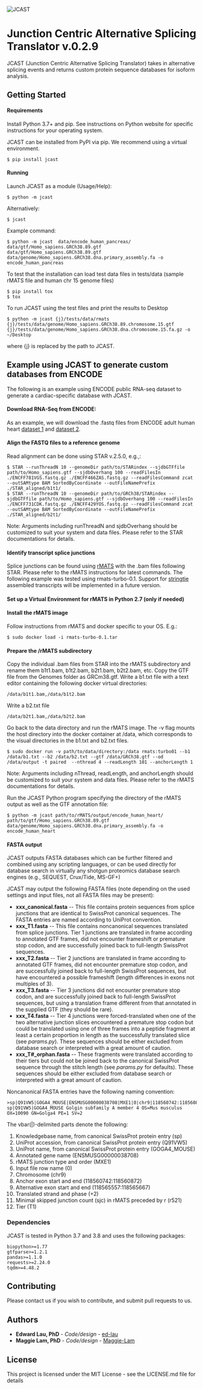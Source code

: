 ![JCAST](https://github.com/ed-lau/jcast/blob/master/images/logo2.png?raw=True)

# Junction Centric Alternative Splicing Translator v.0.2.9

JCAST (Junction Centric Alternative Splicing Translator) takes in alternative splicing events and returns custom protein sequence databases for isoform analysis.

## Getting Started

#### Requirements

Install Python 3.7+ and pip. See instructions on Python website for specific instructions for your operating system.

JCAST can be installed from PyPI via pip. We recommend using a virtual environment.

    $ pip install jcast

#### Running
	
Launch JCAST as a module (Usage/Help):
		
	$ python -m jcast

Alternatively:

    $ jcast

Example command: 
		
	$ python -m jcast  data/encode_human_pancreas/ data/gtf/Homo_sapiens.GRCh38.89.gtf data/gtf/Homo_sapiens.GRCh38.89.gtf data/genome/Homo_sapiens.GRCh38.dna.primary_assembly.fa -o encode_human_pancreas
    
To test that the installation can load test data files in tests/data (sample rMATS file and human chr 15 genome files)

    $ pip install tox
    $ tox

To run JCAST using the test files and print the results to Desktop

    $ python -m jcast {j}/tests/data/rmats {j}/tests/data/genome/Homo_sapiens.GRCh38.89.chromosome.15.gtf  {j}/tests/data/genome/Homo_sapiens.GRCh38.dna.chromosome.15.fa.gz -o ~/Desktop
    
where {j} is replaced by the path to JCAST.

## Example using JCAST to generate custom databases from ENCODE

The following is an example using ENCODE public RNA-seq dataset to generate a cardiac-specific database with JCAST.

#### Download RNA-Seq from ENCODE: 
As an example, we will download the .fastq files from ENCODE adult human heart [dataset 1](https://www.encodeproject.org/experiments/ENCSR436QDU/) and
     [dataset 2](https://www.encodeproject.org/experiments/ENCSR391VGU/).
     
#### Align the FASTQ files to a reference genome 
Read alignment can be done using STAR v.2.5.0, e.g.,:

	$ STAR --runThreadN 10 --genomeDir path/to/STARindex --sjdbGTFfile path/to/Homo_sapiens.gtf --sjdbOverhang 100 --readFilesIn ./ENCFF781VGS.fastq.gz ./ENCFF466ZAS.fastq.gz --readFilesCommand zcat --outSAMtype BAM SortedByCoordinate --outFileNamePrefix ./STAR_aligned/b1t1/
    $ STAR --runThreadN 10 --genomeDir path/to/GRCh38/STARindex --sjdbGTFfile path/to/Homo_sapiens.gtf --sjdbOverhang 100 --readFilesIn ./ENCFF731CDK.fastq.gz ./ENCFF429YOS.fastq.gz --readFilesCommand zcat --outSAMtype BAM SortedByCoordinate --outFileNamePrefix ./STAR_aligned/b2t1/

Note: Arguments including runThreadN and sjdbOverhang should be customized to suit your system and data files. Please refer to the STAR documentations for details.

#### Identify transcript splice junctions 
Splice junctions can be found using [rMATS](http://rnaseq-mats.sourceforge.net) with the .bam files following STAR. Please refer to the rMATS instructions for latest commands. The following
example was tested using rmats-turbo-0.1. Support for [stringtie](https://ccb.jhu.edu/software/stringtie/) assembled transcripts will be implemented in a future version.

#### Set up a Virtual Environment for rMATS in Python 2.7 (only if needed)

#### Install the rMATS image
Follow instructions from rMATS and docker specific to your OS. E.g.:

    $ sudo docker load -i rmats-turbo-0.1.tar

#### Prepare the /rMATS subdirectory 
Copy the individual .bam files from STAR into the rMATS subdirectory and rename them b1t1.bam, b1t2.bam, b2t1.bam, b2t2.bam, etc. Copy the GTF file from the Genomes folder as GRCm38.gtf. Write a b1.txt file with a text editor containing the following docker virtual directories:

    /data/b1t1.bam,/data/b1t2.bam
 
Write a b2.txt file

    /data/b2t1.bam,/data/b2t2.bam
 
Go back to the data directory and run the rMATS image. The -v flag mounts the host directory into the docker container at /data, which corresponds to the visual directories in the b1.txt and b2.txt files.

    $ sudo docker run -v path/to/data/directory:/data rmats:turbo01 --b1 /data/b1.txt --b2 /data/b2.txt --gtf /data/GRCh38.gtf --od /data/output -t paired  --nthread 4 --readLength 101 --anchorLength 1

Note: Arguments including nThread, readLength, and anchorLength should be customized to suit your system and data files. Please refer to the rMATS documentations for details.

Run the JCAST Python program specifying the directory of the rMATS output as well as the GTF annotation file:
 
    $ python -m jcast path/to/rMATS/output/encode_human_heart/ path/to/gtf/Homo_sapiens.GRCh38.89.gtf data/genome/Homo_sapiens.GRCh38.dna.primary_assembly.fa -o encode_human_heart

#### FASTA output
JCAST outputs FASTA databases which can be further filtered and combined using any scripting languages, or can be used directly for database search
in virtually any shotgun proteomics database search engines (e.g., SEQUEST, Crux/Tide, MS-GF+)
    
JCAST may output the following FASTA files (note depending on the used settings and input files, not all FASTA files may be present):

* **xxx_canonical.fasta** -- This file contains protein sequences from splice junctions that are identical to SwissProt canonical sequences. The FASTA entries are named according to UniProt convention.    
* **xxx_T1.fasta** -- This file contains noncanonical sequences translated from splice junctions. Tier 1 junctions are translated in frame according to annotated GTF frames, did not encounter frameshift or premature stop codon, and are successfully joined back to full-length SwissProt sequences.
* **xxx_T2.fasta** -- Tier 2 junctions are translated in frame according to annotated GTF frames, did not encounter premature stop codon, and are successfully joined back to full-length SwissProt sequences, but have encountered a possible frameshift (length differences in exons not multiples of 3).
* **xxx_T3.fasta** -- Tier 3 junctions did not encounter premature stop codon, and are successfully joined back to full-length SwissProt sequences, but using a translation frame different from that annotated in the supplied GTF (they should be rare).
* **xxx_T4.fasta** -- Tier 4 junctions were forced-translated when one of the two alternative junction slices encountered a premature stop codon but could be translated using one of three frames into a peptide fragment at least a certain proportion in length as the successfully translated slice (see _params.py_). These sequences should be either excluded from database search or interpreted with a great amount of caution.
* **xxx_T#_orphan.fasta** -- These fragments were translated according to their tiers but could not be joined back to the canonical SwissProt sequence through the stitch length (see _params.py_ for defaults). These sequences should be either excluded from database search or interpreted with a great amount of caution.

Noncanonical FASTA entries have the following naming convention:

```
>sp|Q91VW5|GOGA4_MOUSE|ENSMUSG00000038708|MXE1|0|chr9|118560742:118560872|118565557:118565667|+2|r521|T1 sp|Q91VW5|GOGA4_MOUSE Golgin subfamily A member 4 OS=Mus musculus OX=10090 GN=Golga4 PE=1 SV=2
```

The vbar(|)-delimited parts denote the following:
1. Knowledgebase name, from canonical SwissProt protein entry (sp)
2. UniProt accession, from canonical SwissProt protein entry (Q91VW5)
3. UniProt name, from canonical SwissProt protein entry (GOGA4_MOUSE)
4. Annotated gene name (ENSMUSG00000038708)
5. rMATS junction type and order (MXE1)
6. Input file row name (0)
7. Chromosome (chr9)
8. Anchor exon start and end (118560742:118560872)
9. Alternative exon start and end (118565557:118565667)
10. Translated strand and phase (+2)
11. Minimal skipped junction count (sjc) in rMATS preceded by r (r521)
12. Tier (T1) 


### Dependencies

JCAST is tested in Python 3.7 and 3.8 and uses the following packages:

```
biopython>=1.77
gtfparse>=1.2.1
pandas>=1.1.0
requests>=2.24.0
tqdm>=4.48.2
```


## Contributing

Please contact us if you wish to contribute, and submit pull requests to us.


## Authors

* **Edward Lau, PhD** - *Code/design* - [ed-lau](https://github.com/ed-lau)
* **Maggie Lam, PhD** - *Code/design* - [Maggie-Lam](https://github.com/Maggie-Lam)


## License

This project is licensed under the MIT License - see the LICENSE.md file for details
